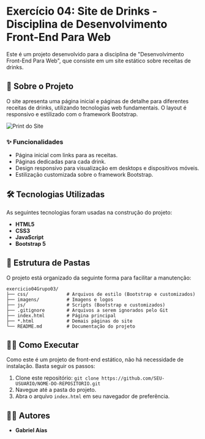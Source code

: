 # Exercício 04: Site de Drinks - Disciplina de Desenvolvimento Front-End Para Web

Este é um projeto desenvolvido para a disciplina de "Desenvolvimento Front-End Para Web", que consiste em um site estático sobre receitas de drinks.

## 🚀 Sobre o Projeto

O site apresenta uma página inicial e páginas de detalhe para diferentes receitas de drinks, utilizando tecnologias web fundamentais. O layout é responsivo e estilizado com o framework Bootstrap.

![Print do Site](https://github.com/user-attachments/assets/1c153146-2391-48cb-b51c-3511053423ae)

### ✨ Funcionalidades

- Página inicial com links para as receitas.
- Páginas dedicadas para cada drink.
- Design responsivo para visualização em desktops e dispositivos móveis.
- Estilização customizada sobre o framework Bootstrap.

## 🛠️ Tecnologias Utilizadas

As seguintes tecnologias foram usadas na construção do projeto:

- **HTML5**
- **CSS3**
- **JavaScript**
- **Bootstrap 5**

## 📂 Estrutura de Pastas

O projeto está organizado da seguinte forma para facilitar a manutenção:

```
exercicio04Grupo03/
├── css/              # Arquivos de estilo (Bootstrap e customizados)
├── imagens/          # Imagens e logos
├── js/               # Scripts (Bootstrap e customizados)
├── .gitignore        # Arquivos a serem ignorados pelo Git
├── index.html        # Página principal
├── *.html            # Demais páginas do site
└── README.md         # Documentação do projeto
```

## 🏃‍♂️ Como Executar

Como este é um projeto de front-end estático, não há necessidade de instalação. Basta seguir os passos:

1. Clone este repositório: `git clone https://github.com/SEU-USUARIO/NOME-DO-REPOSITORIO.git`
2. Navegue até a pasta do projeto.
3. Abra o arquivo `index.html` em seu navegador de preferência.

## 👨‍💻 Autores

- **Gabriel Aías**